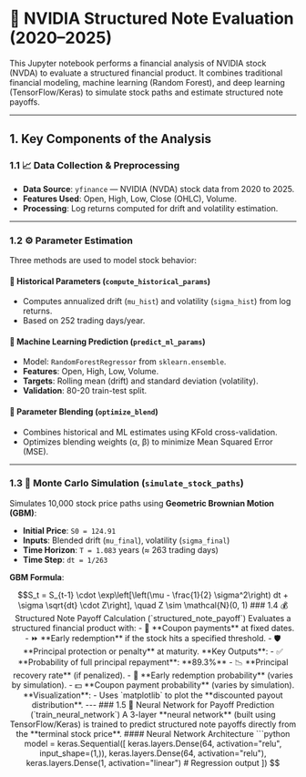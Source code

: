 # 🧠 NVIDIA Structured Note Evaluation (2020–2025)

This Jupyter notebook performs a financial analysis of NVIDIA stock (NVDA) to evaluate a structured financial product. It combines traditional financial modeling, machine learning (Random Forest), and deep learning (TensorFlow/Keras) to simulate stock paths and estimate structured note payoffs.

---

## 1. Key Components of the Analysis

### 1.1 📈 Data Collection & Preprocessing

- **Data Source**: `yfinance` — NVIDIA (NVDA) stock data from 2020 to 2025.  
- **Features Used**: Open, High, Low, Close (OHLC), Volume.  
- **Processing**: Log returns computed for drift and volatility estimation.

---

### 1.2 ⚙️ Parameter Estimation

Three methods are used to model stock behavior:

#### 🔹 Historical Parameters (`compute_historical_params`)
- Computes annualized drift (`mu_hist`) and volatility (`sigma_hist`) from log returns.  
- Based on 252 trading days/year.

#### 🔹 Machine Learning Prediction (`predict_ml_params`)
- Model: `RandomForestRegressor` from `sklearn.ensemble`.  
- **Features**: Open, High, Low, Volume.  
- **Targets**: Rolling mean (drift) and standard deviation (volatility).  
- **Validation**: 80-20 train-test split.

#### 🔹 Parameter Blending (`optimize_blend`)
- Combines historical and ML estimates using KFold cross-validation.  
- Optimizes blending weights (α, β) to minimize Mean Squared Error (MSE).

---

### 1.3 🧪 Monte Carlo Simulation (`simulate_stock_paths`)

Simulates 10,000 stock price paths using **Geometric Brownian Motion (GBM)**:

- **Initial Price**: `S0 = 124.91`  
- **Inputs**: Blended drift (`mu_final`), volatility (`sigma_final`)  
- **Time Horizon**: `T = 1.083` years (≈ 263 trading days)  
- **Time Step**: `dt = 1/263`

**GBM Formula**:

```math
S_t = S_{t-1} \cdot \exp\left[\left(\mu - \frac{1}{2} \sigma^2\right) dt + \sigma \sqrt{dt} \cdot Z\right], \quad Z \sim \mathcal{N}(0, 1)
### 1.4 💰 Structured Note Payoff Calculation (`structured_note_payoff`)

Evaluates a structured financial product with:

- 📅 **Coupon payments** at fixed dates.  
- ⏩ **Early redemption** if the stock hits a specified threshold.  
- 🛡️ **Principal protection or penalty** at maturity.

**Key Outputs**:

- ✅ **Probability of full principal repayment**: **89.3%**  
- 📉 **Principal recovery rate** (if penalized).  
- 🔁 **Early redemption probability** (varies by simulation).  
- 💵 **Coupon payment probability** (varies by simulation).

**Visualization**:  
- Uses `matplotlib` to plot the **discounted payout distribution**.

---

### 1.5 🤖 Neural Network for Payoff Prediction (`train_neural_network`)

A 3-layer **neural network** (built using TensorFlow/Keras) is trained to predict structured note payoffs directly from the **terminal stock price**.

#### Neural Network Architecture

```python
model = keras.Sequential([
    keras.layers.Dense(64, activation="relu", input_shape=(1,)),
    keras.layers.Dense(64, activation="relu"),
    keras.layers.Dense(1, activation="linear")  # Regression output
])
